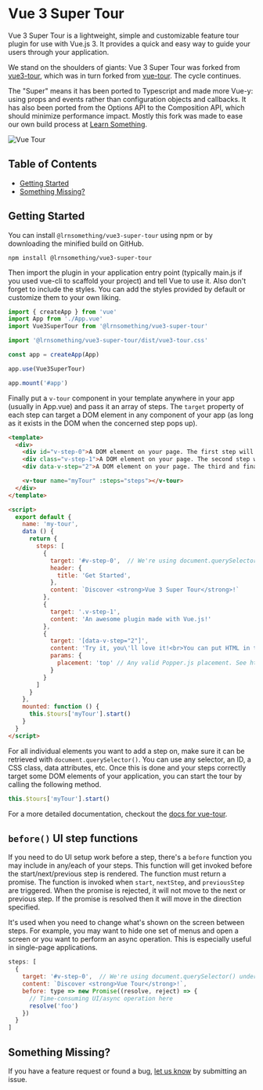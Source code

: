 # Vue 3 Super Tour

Vue 3 Super Tour is a lightweight, simple and customizable feature tour plugin for use with Vue.js 3. It provides a quick and easy way to guide your users through your application.

We stand on the shoulders of giants: Vue 3 Super Tour was forked from [vue3-tour](https://github.com/alexandreDavid/vue3-tour), which was in turn forked from [vue-tour](https://github.com/pulsardev/vue-tour). The cycle continues.

The "Super" means it has been ported to Typescript and made more Vue-y: using props and events rather than configuration objects and callbacks. It has also been ported from the Options API to the Composition API, which should minimize performance impact. Mostly this fork was made to ease our own build process at [Learn Something](https://github.com/LearnSomethingTeam).

![Vue Tour](./screenshot.gif "Vue Tour")

## Table of Contents

- [Getting Started](#getting-started)
- [Something Missing?](#something-missing)

## Getting Started

You can install `@lrnsomething/vue3-super-tour` using npm or by downloading the minified build on GitHub.

```
npm install @lrnsomething/vue3-super-tour
```

Then import the plugin in your application entry point (typically main.js if you used vue-cli to scaffold your project) and tell Vue to use it. Also don't forget to include the styles. You can add the styles provided by default or customize them to your own liking.

```javascript
import { createApp } from 'vue'
import App from './App.vue'
import Vue3SuperTour from '@lrnsomething/vue3-super-tour'

import '@lrnsomething/vue3-super-tour/dist/vue3-tour.css'

const app = createApp(App)

app.use(Vue3SuperTour)

app.mount('#app')
```

Finally put a `v-tour` component in your template anywhere in your app (usually in App.vue) and pass it an array of steps.
The `target` property of each step can target a DOM element in any component of your app (as long as it exists in the DOM when the concerned step pops up).

```html
<template>
  <div>
    <div id="v-step-0">A DOM element on your page. The first step will pop on this element because its ID is 'v-step-0'.</div>
    <div class="v-step-1">A DOM element on your page. The second step will pop on this element because its ID is 'v-step-1'.</div>
    <div data-v-step="2">A DOM element on your page. The third and final step will pop on this element because its ID is 'v-step-2'.</div>

    <v-tour name="myTour" :steps="steps"></v-tour>
  </div>
</template>

<script>
  export default {
    name: 'my-tour',
    data () {
      return {
        steps: [
          {
            target: '#v-step-0',  // We're using document.querySelector() under the hood
            header: {
              title: 'Get Started',
            },
            content: `Discover <strong>Vue 3 Super Tour</strong>!`
          },
          {
            target: '.v-step-1',
            content: 'An awesome plugin made with Vue.js!'
          },
          {
            target: '[data-v-step="2"]',
            content: 'Try it, you\'ll love it!<br>You can put HTML in the steps and completely customize the DOM to suit your needs.',
            params: {
              placement: 'top' // Any valid Popper.js placement. See https://popper.js.org/popper-documentation.html#Popper.placements
            }
          }
        ]
      }
    },
    mounted: function () {
      this.$tours['myTour'].start()
    }
  }
</script>
```

For all individual elements you want to add a step on, make sure it can be retrieved with `document.querySelector()`. You can use any selector, an ID, a CSS class, data attributes, etc.
Once this is done and your steps correctly target some DOM elements of your application, you can start the tour by calling the following method.

```javascript
this.$tours['myTour'].start()
```

For a more detailed documentation, checkout the [docs for vue-tour](https://github.com/pulsardev/vue-tour/wiki).

## `before()` UI step functions

If you need to do UI setup work before a step, there's a `before` function you may include in any/each of
your steps. This function will get invoked before the start/next/previous step is rendered. The function must return a promise. The function is invoked when `start`, `nextStep`, and `previousStep` are triggered. When the promise is rejected, it will not move to the next or previous step. If the promise is resolved then it will move in the direction specified.

It's used when you need to change what's shown on the screen between steps. For example, you may want to hide
one set of menus and open a screen or you want to perform an async operation. This is especially useful in single-page applications.

```javascript
steps: [
  {
    target: '#v-step-0',  // We're using document.querySelector() under the hood
    content: `Discover <strong>Vue Tour</strong>!`,
    before: type => new Promise((resolve, reject) => {
      // Time-consuming UI/async operation here
      resolve('foo')
    })
  }
]
```

## Something Missing?

If you have a feature request or found a bug, [let us know](https://github.com/LearnSomethingTeam/vue3-super-tour/issues) by submitting an issue.
